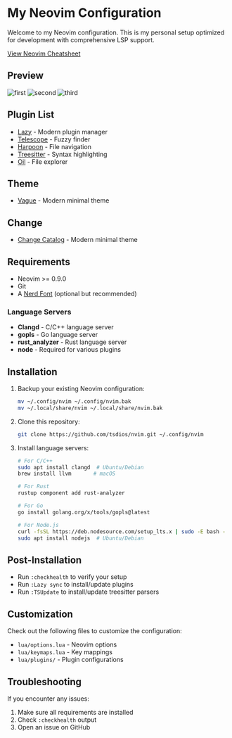 # My Neovim Configuration

Welcome to my Neovim configuration. This is my personal setup optimized for development with comprehensive LSP support.

[View Neovim Cheatsheet](./CHEATSHEET.md)

## Preview

![first](first.png)
![second](second.png)
![third](third.png)

## Plugin List

- [Lazy](https://github.com/folke/lazy.nvim) - Modern plugin manager
- [Telescope](https://github.com/nvim-telescope/telescope.nvim) - Fuzzy finder
- [Harpoon](https://github.com/ThePrimeagen/harpoon) - File navigation
- [Treesitter](https://github.com/nvim-treesitter/nvim-treesitter) - Syntax highlighting
- [Oil](https://github.com/stevearc/oil.nvim) - File explorer

## Theme

- [Vague](https://github.com/vague2k/vague.nvim) - Modern minimal theme

## Change

- [Change Catalog](CHANGELOG.md) - Modern minimal theme

## Requirements

- Neovim >= 0.9.0
- Git
- A [Nerd Font](https://www.nerdfonts.com/) (optional but recommended)

### Language Servers

- **Clangd** - C/C++ language server
- **gopls** - Go language server
- **rust_analyzer** - Rust language server
- **node** - Required for various plugins

## Installation

1. Backup your existing Neovim configuration:

   ```bash
   mv ~/.config/nvim ~/.config/nvim.bak
   mv ~/.local/share/nvim ~/.local/share/nvim.bak
   ```

2. Clone this repository:

   ```bash
   git clone https://github.com/tsdios/nvim.git ~/.config/nvim
   ```

3. Install language servers:

   ```bash
   # For C/C++
   sudo apt install clangd  # Ubuntu/Debian
   brew install llvm       # macOS

   # For Rust
   rustup component add rust-analyzer

   # For Go
   go install golang.org/x/tools/gopls@latest

   # For Node.js
   curl -fsSL https://deb.nodesource.com/setup_lts.x | sudo -E bash -
   sudo apt install nodejs  # Ubuntu/Debian
   ```

## Post-Installation

- Run `:checkhealth` to verify your setup
- Run `:Lazy sync` to install/update plugins
- Run `:TSUpdate` to install/update treesitter parsers

## Customization

Check out the following files to customize the configuration:

- `lua/options.lua` - Neovim options
- `lua/keymaps.lua` - Key mappings
- `lua/plugins/` - Plugin configurations

## Troubleshooting

If you encounter any issues:

1. Make sure all requirements are installed
2. Check `:checkhealth` output
3. Open an issue on GitHub
